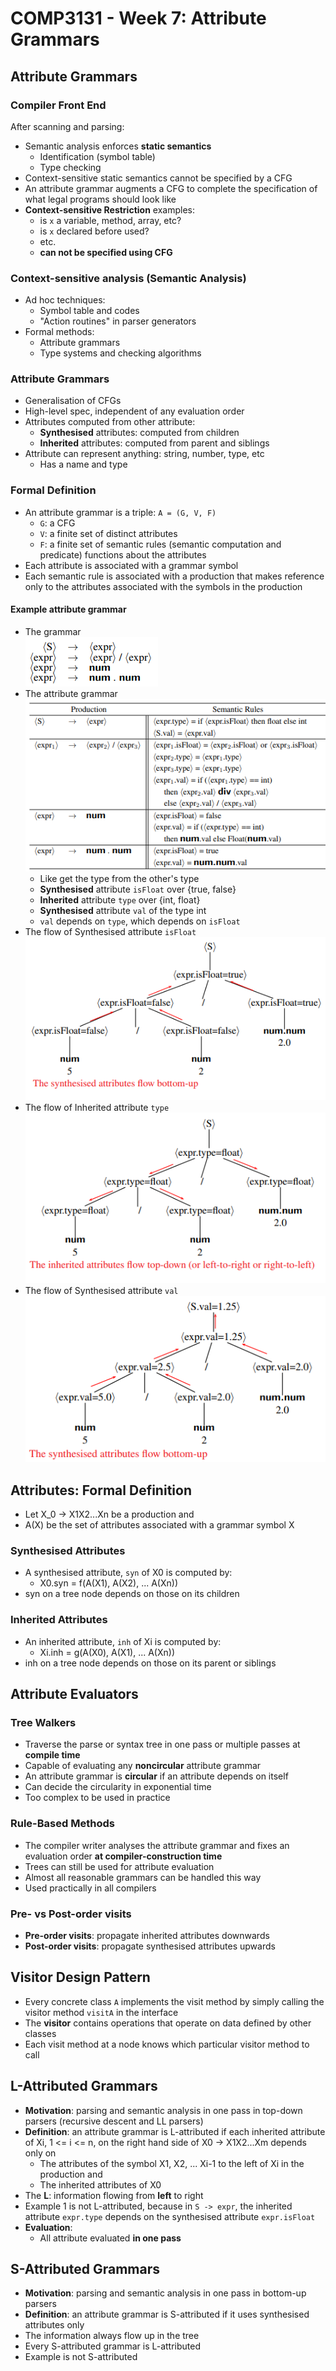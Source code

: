 # COMP3131 - Week 7: Attribute Grammars

## Attribute Grammars
### Compiler Front End
After scanning and parsing:
- Semantic analysis enforces **static semantics**
  - Identification (symbol table)
  - Type checking
- Context-sensitive static semantics cannot be specified by a CFG
- An attribute grammar augments a CFG to complete the specification of what legal programs should look like
- **Context-sensitive Restriction** examples:
  - is `x` a variable, method, array, etc?
  - is `x` declared before used?
  - etc.
  - **can not be specified using CFG**

### Context-sensitive analysis (Semantic Analysis)
- Ad hoc techniques:
  - Symbol table and codes
  - "Action routines" in parser generators
- Formal methods:
  - Attribute grammars
  - Type systems and checking algorithms

### Attribute Grammars
- Generalisation of CFGs
- High-level spec, independent of any evaluation order
- Attributes computed from other attribute:
  - **Synthesised** attributes: computed from children
  - **Inherited** attributes: computed from parent and siblings
- Attribute can represent anything: string, number, type, etc
  - Has a name and type

### Formal Definition
- An attribute grammar is a triple: `A = (G, V, F)`
  - `G`: a CFG
  - `V`: a finite set of distinct attributes
  - `F`: a finite set of semantic rules (semantic computation and predicate) functions about the attributes
- Each attribute is associated with a grammar symbol
- Each semantic rule is associated with a production that makes reference only to the attributes associated with the symbols in the production

#### Example attribute grammar
- The grammar  
![](img/07/02.png)
- The attribute grammar  
![](img/07/01.png)
  - Like get the type from the other's type
  - **Synthesised** attribute `isFloat` over {true, false}
  - **Inherited** attribute `type` over {int, float}
  - **Synthesised** attribute `val` of the type int
  - `val` depends on `type`, which depends on `isFloat`
- The flow of Synthesised attribute `isFloat`  
![](img/07/03.png)
- The flow of Inherited attribute `type`  
![](img/07/04.png)
- The flow of Synthesised attribute `val`  
![](img/07/05.png)

## Attributes: Formal Definition
- Let X_0 -> X1X2...Xn be a production and
- A(X) be the set of attributes associated with a grammar symbol X

### Synthesised Attributes
- A synthesised attribute, `syn` of X0 is computed by:
  - X0.syn = f(A(X1), A(X2), ... A(Xn))
- syn on a tree node depends on those on its children

### Inherited Attributes
- An inherited attribute, `inh` of Xi is computed by:
  - Xi.inh = g(A(X0), A(X1), ... A(Xn))
- inh on a tree node depends on those on its parent or siblings

## Attribute Evaluators
### Tree Walkers
- Traverse the parse or syntax tree in one pass or multiple passes at **compile time**
- Capable of evaluating any **noncircular** attribute grammar
- An attribute grammar is **circular** if an attribute depends on itself
- Can decide the circularity in exponential time
- Too complex to be used in practice

### Rule-Based Methods
- The compiler writer analyses the attribute grammar and fixes an evaluation order **at compiler-construction time**
- Trees can still be used for attribute evaluation
- Almost all reasonable grammars can be handled this way
- Used practically in all compilers

### Pre- vs Post-order visits
- **Pre-order visits**: propagate inherited attributes downwards
- **Post-order visits**: propagate synthesised attributes upwards

## Visitor Design Pattern
- Every concrete class `A` implements the visit method by simply calling the visitor method `visitA` in the interface
- The **visitor** contains operations that operate on data defined by other classes
- Each visit method at a node knows which particular visitor method to call

## L-Attributed Grammars
- **Motivation**: parsing and semantic analysis in one pass in top-down parsers (recursive descent and LL parsers)
- **Definition**: an attribute grammar is L-attributed if each inherited attribute of Xi, 1 <= i <= n, on the right hand side of X0 -> X1X2...Xm depends only on
  - The attributes of the symbol X1, X2, ... Xi-1 to the left of Xi in the production and
  - The inherited attributes of X0
- The **L**: information flowing from **left** to right
- Example 1 is not L-attributed, because in `S -> expr`, the inherited attribute `expr.type` depends on the synthesised attribute `expr.isFloat`
- **Evaluation**:
  - All attribute evaluated **in one pass**

## S-Attributed Grammars
- **Motivation**: parsing and semantic analysis in one pass in bottom-up parsers
- **Definition**: an attribute grammar is S-attributed if it uses synthesised attributes only
- The information always flow up in the tree
- Every S-attributed grammar is L-attributed
- Example is not S-attributed
